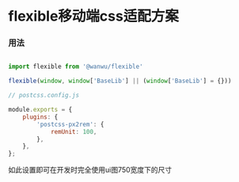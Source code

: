 # flexible移动端css适配方案

### 用法

```js

import flexible from '@wanwu/flexible'

flexible(window, window['BaseLib'] || (window['BaseLib'] = {}))
```

```js
// postcss.config.js

module.exports = {
    plugins: {
        'postcss-px2rem': {
            remUnit: 100,
        },
    },
};
```

如此设置即可在开发时完全使用ui图750宽度下的尺寸
